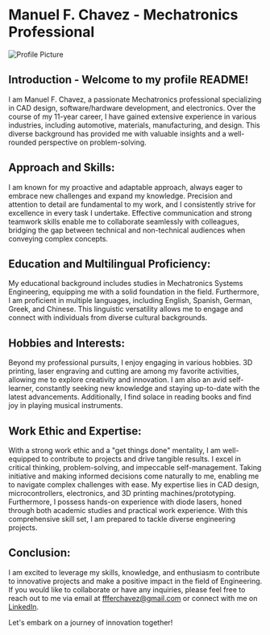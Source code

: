 # Manuel F. Chavez - Mechatronics Professional

![Profile Picture]()
## Introduction - Welcome to my profile README!

I am Manuel F. Chavez, a passionate Mechatronics professional specializing in CAD design, software/hardware development, and electronics.
Over the course of my 11-year career, I have gained extensive experience in various industries, including automotive, materials, manufacturing, and design.
This diverse background has provided me with valuable insights and a well-rounded perspective on problem-solving.

## Approach and Skills:

I am known for my proactive and adaptable approach, always eager to embrace new challenges and expand my knowledge.
Precision and attention to detail are fundamental to my work, and I consistently strive for excellence in every task I undertake.
Effective communication and strong teamwork skills enable me to collaborate seamlessly with colleagues, bridging the gap between technical and non-technical audiences when conveying complex concepts.

## Education and Multilingual Proficiency:

My educational background includes studies in Mechatronics Systems Engineering, equipping me with a solid foundation in the field.
Furthermore, I am proficient in multiple languages, including English, Spanish, German, Greek, and Chinese.
This linguistic versatility allows me to engage and connect with individuals from diverse cultural backgrounds.

## Hobbies and Interests:

Beyond my professional pursuits, I enjoy engaging in various hobbies.
3D printing, laser engraving and cutting are among my favorite activities, allowing me to explore creativity and innovation.
I am also an avid self-learner, constantly seeking new knowledge and staying up-to-date with the latest advancements.
Additionally, I find solace in reading books and find joy in playing musical instruments.

## Work Ethic and Expertise:

With a strong work ethic and a "get things done" mentality, I am well-equipped to contribute to projects and drive tangible results.
I excel in critical thinking, problem-solving, and impeccable self-management.
Taking initiative and making informed decisions come naturally to me, enabling me to navigate complex challenges with ease.
My expertise lies in CAD design, microcontrollers, electronics, and 3D printing machines/prototyping.
Furthermore, I possess hands-on experience with diode lasers, honed through both academic studies and practical work experience.
With this comprehensive skill set, I am prepared to tackle diverse engineering projects.

## Conclusion:

I am excited to leverage my skills, knowledge, and enthusiasm to contribute to innovative projects and make a positive impact in the field of Engineering.
If you would like to collaborate or have any inquiries,
please feel free to reach out to me via email at ffferchavez@gmail.com or connect with me on [LinkedIn](https://www.linkedin.com/in/manuelchavez).

Let's embark on a journey of innovation together!
